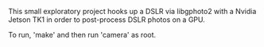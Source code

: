 This small exploratory project hooks up a DSLR via libgphoto2 with a Nvidia Jetson TK1 in order to post-process DSLR photos on a GPU.

To run, 'make' and then run 'camera' as root.
